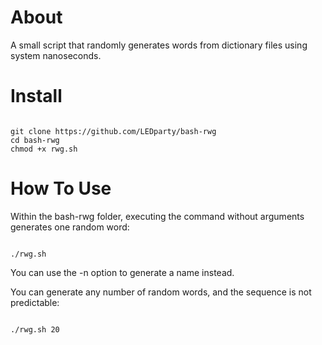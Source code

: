 # About
A small script that randomly generates words from dictionary files using system
nanoseconds.

# Install

<pre><code>
git clone https://github.com/LEDparty/bash-rwg
cd bash-rwg
chmod +x rwg.sh
</pre></code>

# How To Use

Within the bash-rwg folder, executing the command without arguments generates one random
word:

<pre><code>
./rwg.sh
</pre></code>

You can use the -n option to generate a name instead.

You can generate any number of random words, and the sequence is not predictable:
<pre><code>
./rwg.sh 20
</pre></code>
